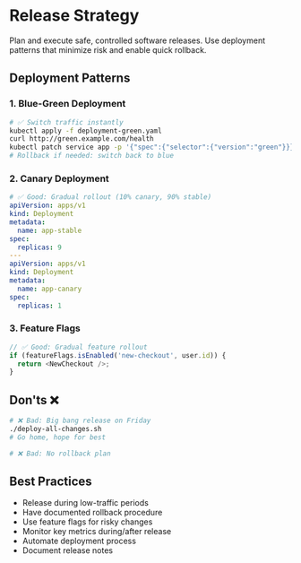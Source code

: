 # Release Strategy

Plan and execute safe, controlled software releases. Use deployment patterns that minimize risk and enable quick rollback.

## Deployment Patterns

### 1. Blue-Green Deployment
```bash
# ✅ Switch traffic instantly
kubectl apply -f deployment-green.yaml
curl http://green.example.com/health
kubectl patch service app -p '{"spec":{"selector":{"version":"green"}}}'
# Rollback if needed: switch back to blue
```

### 2. Canary Deployment
```yaml
# ✅ Good: Gradual rollout (10% canary, 90% stable)
apiVersion: apps/v1
kind: Deployment
metadata:
  name: app-stable
spec:
  replicas: 9
---
apiVersion: apps/v1
kind: Deployment
metadata:
  name: app-canary
spec:
  replicas: 1
```

### 3. Feature Flags
```javascript
// ✅ Good: Gradual feature rollout
if (featureFlags.isEnabled('new-checkout', user.id)) {
  return <NewCheckout />;
}
```

## Don'ts ❌

```bash
# ❌ Bad: Big bang release on Friday
./deploy-all-changes.sh
# Go home, hope for best

# ❌ Bad: No rollback plan
```

## Best Practices
- Release during low-traffic periods
- Have documented rollback procedure
- Use feature flags for risky changes
- Monitor key metrics during/after release
- Automate deployment process
- Document release notes

